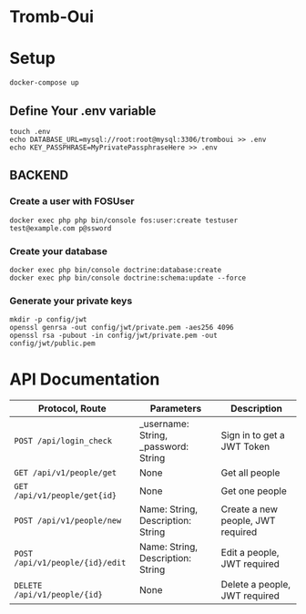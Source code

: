 # Tromb-Oui

# Setup

```
docker-compose up
```

## Define Your .env variable
```
touch .env
echo DATABASE_URL=mysql://root:root@mysql:3306/tromboui >> .env
echo KEY_PASSPHRASE=MyPrivatePassphraseHere >> .env
```
## BACKEND

### Create a user with FOSUser
```
docker exec php php bin/console fos:user:create testuser test@example.com p@ssword
```

### Create your database
```
docker exec php bin/console doctrine:database:create
docker exec php bin/console doctrine:schema:update --force
```

### Generate your private keys
```
mkdir -p config/jwt
openssl genrsa -out config/jwt/private.pem -aes256 4096
openssl rsa -pubout -in config/jwt/private.pem -out config/jwt/public.pem
```


# API Documentation
|Protocol, Route                |Parameters                          |Description                         |
|----------------|-------------------------------|-----------------------------|
|`POST /api/login_check`|   _username: String, _password: String         |Sign in to get a JWT Token            |
|`GET /api/v1/people/get`|   None         |Get all people            |
|`GET /api/v1/people/get{id}`          |None|Get one people |
|`POST /api/v1/people/new`          |Name: String, Description: String            |Create a new people, JWT required            |
|`POST /api/v1/people/{id}/edit`          |Name: String, Description: String  |Edit a people, JWT required|
|`DELETE /api/v1/people/{id}`          |None|Delete a people, JWT required|

